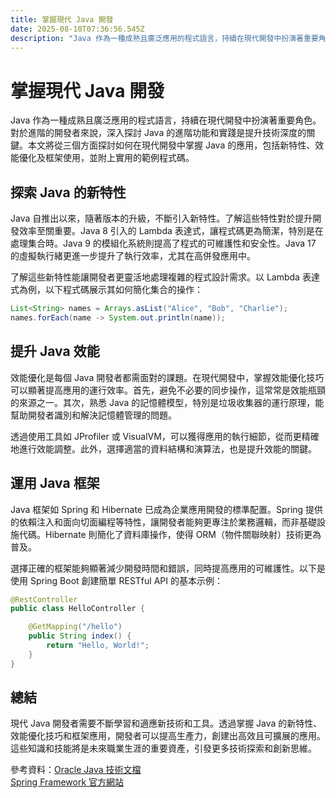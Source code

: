 ```yaml
---
title: 掌握現代 Java 開發
date: 2025-08-10T07:36:56.545Z
description: "Java 作為一種成熟且廣泛應用的程式語言，持續在現代開發中扮演著重要角色。對於進階的開發者來說，深入探討 Java 的進階功能和實踐是提升技術深度的關鍵。本文將從三個方面探討如何在現代開發中掌握 Java 的應用，包括新特性、效能優化及框架使用，並附上實用的範例程式碼。"
---
```


# 掌握現代 Java 開發

Java 作為一種成熟且廣泛應用的程式語言，持續在現代開發中扮演著重要角色。對於進階的開發者來說，深入探討 Java 的進階功能和實踐是提升技術深度的關鍵。本文將從三個方面探討如何在現代開發中掌握 Java 的應用，包括新特性、效能優化及框架使用，並附上實用的範例程式碼。

## 探索 Java 的新特性

Java 自推出以來，隨著版本的升級，不斷引入新特性。了解這些特性對於提升開發效率至關重要。Java 8 引入的 Lambda 表達式，讓程式碼更為簡潔，特別是在處理集合時。Java 9 的模組化系統則提高了程式的可維護性和安全性。Java 17 的虛擬執行緒更進一步提升了執行效率，尤其在高併發應用中。

了解這些新特性能讓開發者更靈活地處理複雜的程式設計需求。以 Lambda 表達式為例，以下程式碼展示其如何簡化集合的操作：

```java
List<String> names = Arrays.asList("Alice", "Bob", "Charlie");
names.forEach(name -> System.out.println(name));
```

## 提升 Java 效能

效能優化是每個 Java 開發者都需面對的課題。在現代開發中，掌握效能優化技巧可以顯著提高應用的運行效率。首先，避免不必要的同步操作，這常常是效能瓶頸的來源之一。其次，熟悉 Java 的記憶體模型，特別是垃圾收集器的運行原理，能幫助開發者識別和解決記憶體管理的問題。

透過使用工具如 JProfiler 或 VisualVM，可以獲得應用的執行細節，從而更精確地進行效能調整。此外，選擇適當的資料結構和演算法，也是提升效能的關鍵。

## 運用 Java 框架

Java 框架如 Spring 和 Hibernate 已成為企業應用開發的標準配置。Spring 提供的依賴注入和面向切面編程等特性，讓開發者能夠更專注於業務邏輯，而非基礎設施代碼。Hibernate 則簡化了資料庫操作，使得 ORM（物件關聯映射）技術更為普及。

選擇正確的框架能夠顯著減少開發時間和錯誤，同時提高應用的可維護性。以下是使用 Spring Boot 創建簡單 RESTful API 的基本示例：

```java
@RestController
public class HelloController {

    @GetMapping("/hello")
    public String index() {
        return "Hello, World!";
    }
}
```

## 總結

現代 Java 開發者需要不斷學習和適應新技術和工具。透過掌握 Java 的新特性、效能優化技巧和框架應用，開發者可以提高生產力，創建出高效且可擴展的應用。這些知識和技能將是未來職業生涯的重要資產，引發更多技術探索和創新思維。

參考資料：[Oracle Java 技術文檔](https://docs.oracle.com/javase/)<br>
[Spring Framework 官方網站](https://spring.io/projects/spring-framework)